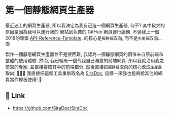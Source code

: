 # 第一個靜態網頁生產器


最近迷上的網頁生產器, 所以我決定為我自己造一個網頁生產器, 何不? 其中較大的原因是因為我可以運行我的
網站到免費的 GitHub 網頁運行服務. 不過我上一個2018的專案 [API-Reference-Template](https://jcs090218.github.io/blog/2018/11/12/Legacy%20-%20%E8%88%8A%E6%96%87/API-Reference-Template%20-%20API%E5%8F%83%E8%80%83%E6%A8%A1%E6%9D%BF/).
的核心是`服務器`取向, 而不是`生產器`取向... 😨

<!-- more -->

製作一個靜態網頁生產器並不是很困難, 我認為一個靜態網頁的價值來自原前端和整體的使用體驗. 然而,
我已經有一個令我自己滿意的前端網頁. 所以我就沿用我之前寫的專案, 並直接提取其中的前端部分.
然後直接把`服務器`取向的核心改成`生產器`取向! 🎉🎉🎉 我直接把這個工具重新取名為 [SiraDoc](https://github.com/SiraDoc/SiraDoc),
這樣一來我也能夠給其他的網頁當作模板使用! 🥳

## 🔗 Link

* https://github.com/SiraDoc/SiraDoc

